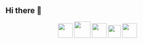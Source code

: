 ## Hi there 👋

<p align="center"> 
  <a>
    <img src='https://static.cdnlogo.com/logos/c/68/c-sharp-800x800.png' alt='' width='40px'/>
  </a>
  <a>
    <img src='https://pngimg.com/uploads/letter_c/letter_c_PNG22.png' alt='' width='45px'/>
  </a>
  <a>
    <img src='https://gitlab.com/uploads/-/system/group/avatar/407840/lua.png' alt='' width='40px'/>
  </a>
  <a>
    <img src='https://th.bing.com/th/id/R.7d567b2eb55280ac35ff2b139d85f5e5?rik=GFuqETvR8bwLsA&riu=http%3a%2f%2fclipart-library.com%2fimages_k%2fpython-logo-transparent%2fpython-logo-transparent-5.png&ehk=q3Ke%2fUNdpHLXNSnzqqcJIdmy2os3r1eI2v%2fkCkef2II%3d&risl=&pid=ImgRaw&r=0' alt='' width='35px'/>
  </a>
  <a>
    <img src='https://cdn.iconscout.com/icon/free/png-512/javascript-2752148-2284965.png' alt='' width='40px'/>
  </a>
</p>
